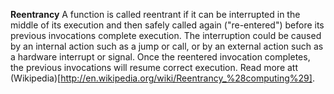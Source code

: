 **Reentrancy** A function is called reentrant if it can be interrupted in the middle of its execution and then safely called again ("re-entered") before its previous invocations complete execution. The interruption could be caused by an internal action such as a jump or call, or by an external action such as a hardware interrupt or signal. Once the reentered invocation completes, the previous invocations will resume correct execution. Read more att (Wikipedia)[http://en.wikipedia.org/wiki/Reentrancy_%28computing%29].  
